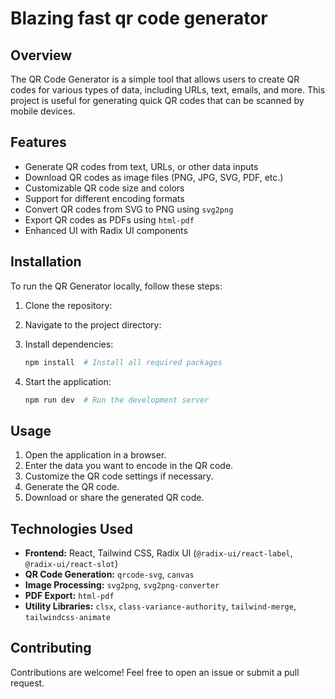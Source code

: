 # Blazing fast qr code generator

## Overview

The QR Code Generator is a simple tool that allows users to create QR codes for various types of data, including URLs, text, emails, and more. This project is useful for generating quick QR codes that can be scanned by mobile devices.

## Features

- Generate QR codes from text, URLs, or other data inputs
- Download QR codes as image files (PNG, JPG, SVG, PDF, etc.)
- Customizable QR code size and colors
- Support for different encoding formats
- Convert QR codes from SVG to PNG using `svg2png`
- Export QR codes as PDFs using `html-pdf`
- Enhanced UI with Radix UI components

## Installation

To run the QR Generator locally, follow these steps:

1. Clone the repository:

2. Navigate to the project directory:

3. Install dependencies:
   ```sh
   npm install  # Install all required packages
   ```
4. Start the application:
   ```sh
   npm run dev  # Run the development server
   ```

## Usage

1. Open the application in a browser.
2. Enter the data you want to encode in the QR code.
3. Customize the QR code settings if necessary.
4. Generate the QR code.
5. Download or share the generated QR code.

## Technologies Used

- **Frontend:** React, Tailwind CSS, Radix UI (`@radix-ui/react-label`, `@radix-ui/react-slot`)
- **QR Code Generation:** `qrcode-svg`, `canvas`
- **Image Processing:** `svg2png`, `svg2png-converter`
- **PDF Export:** `html-pdf`
- **Utility Libraries:** `clsx`, `class-variance-authority`, `tailwind-merge`, `tailwindcss-animate`

## Contributing

Contributions are welcome! Feel free to open an issue or submit a pull request.
